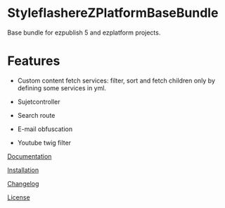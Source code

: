 StyleflashereZPlatformBaseBundle
================================

Base bundle for ezpublish 5 and ezplatform projects.

# Features

* Custom content fetch services: filter, sort and fetch children only by defining some services in yml.

* Sujetcontroller

* Search route

* E-mail obfuscation

* Youtube twig filter

[Documentation](doc/README.md)

[Installation](doc/INSTALL.md)

[Changelog](doc/CHANGELOG.md)

[License](LICENSE)

